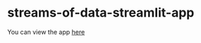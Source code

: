 # streams-of-data-streamlit-app

You can view the app [here](https://alex-antonison-mtsu-streams-of-data-stream-streamlit-app-mw556f.streamlit.app/)
